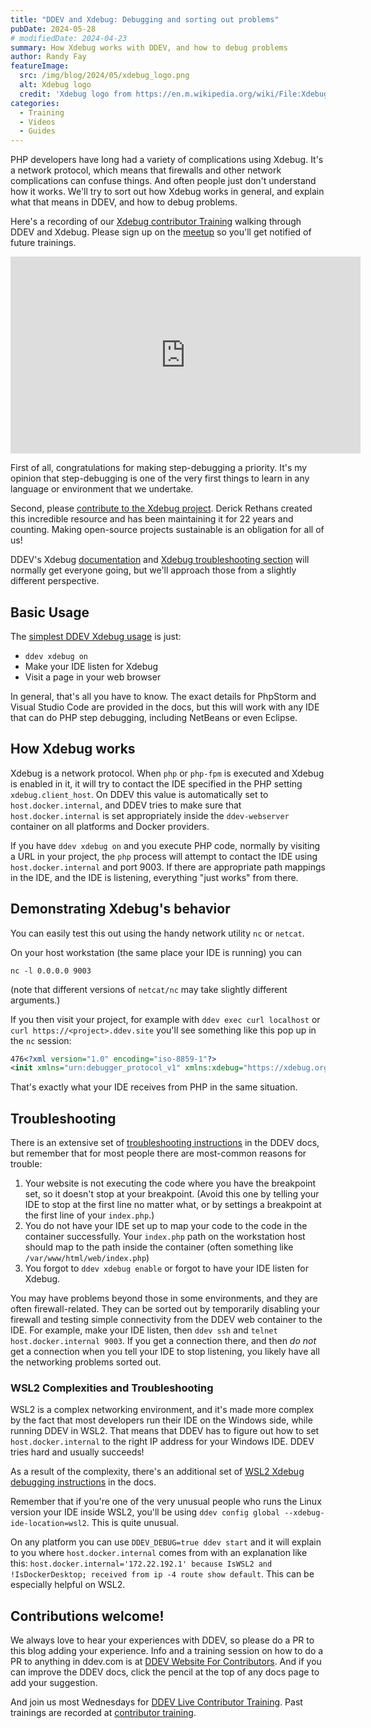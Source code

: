 ```yaml
---
title: "DDEV and Xdebug: Debugging and sorting out problems"
pubDate: 2024-05-28
# modifiedDate: 2024-04-23
summary: How Xdebug works with DDEV, and how to debug problems
author: Randy Fay
featureImage:
  src: /img/blog/2024/05/xdebug_logo.png
  alt: Xdebug logo
  credit: 'Xdebug logo from https://en.m.wikipedia.org/wiki/File:Xdebug_Logo.svg'
categories:
  - Training
  - Videos
  - Guides
---
```


PHP developers have long had a variety of complications using Xdebug. It's a network protocol, which means that firewalls and other network complications can confuse things. And often people just don't understand how it works. We'll try to sort out how Xdebug works in general, and explain what that means in DDEV, and how to debug problems.

Here's a recording of our [Xdebug contributor Training](https://www.meetup.com/ddev-events/events/301101460/) walking through DDEV and Xdebug. Please sign up on the [meetup](https://www.meetup.com/ddev-events/) so you'll get notified of future trainings.

<div class="video-container">
<iframe width="560" height="315" src="https://www.youtube.com/embed/4MrwXTaHfnc?si=nwocfW8FjXitbtSa" title="YouTube video player" frameborder="0" allow="accelerometer; autoplay; clipboard-write; encrypted-media; gyroscope; picture-in-picture; web-share" referrerpolicy="strict-origin-when-cross-origin" allowfullscreen></iframe>
</div>

First of all, congratulations for making step-debugging a priority. It's my opinion that step-debugging is one of the very first things to learn in any language or environment that we undertake. 

Second, please [contribute to the Xdebug project](https://xdebug.org/support). Derick Rethans created this incredible resource and has been maintaining it for 22 years and counting. Making open-source projects sustainable is an obligation for all of us!

DDEV's Xdebug [documentation](https://ddev.readthedocs.io/en/stable/users/debugging-profiling/step-debugging/) and [Xdebug troubleshooting section](https://ddev.readthedocs.io/en/stable/users/debugging-profiling/step-debugging/#troubleshooting-xdebug) will normally get everyone going, but we'll approach those from a slightly different perspective.

## Basic Usage

The [simplest DDEV Xdebug usage](https://ddev.readthedocs.io/en/stable/users/debugging-profiling/step-debugging/) is just:

* `ddev xdebug on`
* Make your IDE listen for Xdebug
* Visit a page in your web browser

In general, that's all you have to know. The exact details for PhpStorm and Visual Studio Code are provided in the docs, but this will work with any IDE that can do PHP step debugging, including NetBeans or even Eclipse.

## How Xdebug works

Xdebug is a network protocol. When `php` or `php-fpm` is executed and Xdebug is enabled in it, it will try to contact the IDE specified in the PHP setting `xdebug.client_host`. On DDEV this value is automatically set to `host.docker.internal`, and DDEV tries to make sure that `host.docker.internal` is set appropriately inside the `ddev-webserver` container on all platforms and Docker providers.

If you have `ddev xdebug on` and you execute PHP code, normally by visiting a URL in your project, the `php` process will attempt to contact the IDE using `host.docker.internal` and port 9003. If there are appropriate path mappings in the IDE, and the IDE is listening, everything "just works" from there.

## Demonstrating Xdebug's behavior

You can easily test this out using the handy network utility `nc` or `netcat`. 

On your host workstation (the same place your IDE is running) you can 
```
nc -l 0.0.0.0 9003
```

(note that different versions of `netcat/nc` may take slightly different arguments.)

If you then visit your project, for example with `ddev exec curl localhost` or `curl https://<project>.ddev.site` you'll see something like this pop up in the `nc` session:

```xml
476<?xml version="1.0" encoding="iso-8859-1"?>
<init xmlns="urn:debugger_protocol_v1" xmlns:xdebug="https://xdebug.org/dbgp/xdebug" fileuri="file:///var/www/html/web/index.php" language="PHP" xdebug:language_version="8.2.19" protocol_version="1.0" appid="5089"><engine version="3.2.2"><![CDATA[Xdebug]]></engine><author><![CDATA[Derick Rethans]]></author><url><![CDATA[https://xdebug.org]]></url><copyright><![CDATA[Copyright (c) 2002-2023 by Derick Rethans]]></copyright></init>
```

That's exactly what your IDE receives from PHP in the same situation.

## Troubleshooting

There is an extensive set of [troubleshooting instructions](https://ddev.readthedocs.io/en/stable/users/debugging-profiling/step-debugging/#troubleshooting-xdebug) in the DDEV docs, but remember that for most people there are most-common reasons for trouble:

1. Your website is not executing the code where you have the breakpoint set, so it doesn't stop at your breakpoint. (Avoid this one by telling your IDE to stop at the first line no matter what, or by settings a breakpoint at the first line of your `index.php`.)
2. You do not have your IDE set up to map your code to the code in the container successfully. Your `index.php` path on the workstation host should map to the path inside the container (often something like `/var/www/html/web/index.php`)
3. You forgot to `ddev xdebug enable` or forgot to have your IDE listen for Xdebug.

You may have problems beyond those in some environments, and they are often firewall-related. They can be sorted out by temporarily disabling your firewall and testing simple connectivity from the DDEV web container to the IDE. For example, make your IDE listen, then `ddev ssh` and `telnet host.docker.internal 9003`. If you get a connection there, and then *do not* get a connection when you tell your IDE to stop listening, you likely have all the networking problems sorted out.

### WSL2 Complexities and Troubleshooting

WSL2 is a complex networking environment, and it's made more complex by the fact that most developers run their IDE on the Windows side, while running DDEV in WSL2. That means that DDEV has to figure out how to set `host.docker.internal` to the right IP address for your Windows IDE. DDEV tries hard and usually succeeds!

As a result of the complexity, there's an additional set of [WSL2 Xdebug debugging instructions](https://ddev.readthedocs.io/en/stable/users/debugging-profiling/step-debugging/#wsl2-xdebug-troubleshooting) in the docs.

Remember that if you're one of the very unusual people who runs the Linux version your IDE inside WSL2, you'll be using `ddev config global --xdebug-ide-location=wsl2`. This is quite unusual.

On any platform you can use `DDEV_DEBUG=true ddev start` and it will explain to you where `host.docker.internal` comes from with an explanation like this: `host.docker.internal='172.22.192.1' because IsWSL2 and !IsDockerDesktop; received from ip -4 route show default`. This can be especially helpful on WSL2.

## Contributions welcome!

We always love to hear your experiences with DDEV, so please do a PR to this blog adding your experience. Info and a training session on how to do a PR to anything in ddev.com is at [DDEV Website For Contributors](ddev-website-for-contributors.md). And if you can improve the DDEV docs, click the pencil at the top of any docs page to add your suggestion.

And join us most Wednesdays for [DDEV Live Contributor Training](https://www.meetup.com/ddev-events/). Past trainings are recorded at [contributor training](contributor-training.md).
